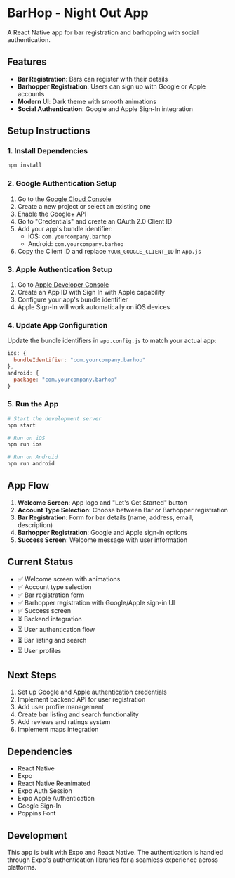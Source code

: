 # BarHop - Night Out App

A React Native app for bar registration and barhopping with social authentication.

## Features

- **Bar Registration**: Bars can register with their details
- **Barhopper Registration**: Users can sign up with Google or Apple accounts
- **Modern UI**: Dark theme with smooth animations
- **Social Authentication**: Google and Apple Sign-In integration

## Setup Instructions

### 1. Install Dependencies

```bash
npm install
```

### 2. Google Authentication Setup

1. Go to the [Google Cloud Console](https://console.cloud.google.com/)
2. Create a new project or select an existing one
3. Enable the Google+ API
4. Go to "Credentials" and create an OAuth 2.0 Client ID
5. Add your app's bundle identifier:
   - iOS: `com.yourcompany.barhop`
   - Android: `com.yourcompany.barhop`
6. Copy the Client ID and replace `YOUR_GOOGLE_CLIENT_ID` in `App.js`

### 3. Apple Authentication Setup

1. Go to [Apple Developer Console](https://developer.apple.com/)
2. Create an App ID with Sign In with Apple capability
3. Configure your app's bundle identifier
4. Apple Sign-In will work automatically on iOS devices

### 4. Update App Configuration

Update the bundle identifiers in `app.config.js` to match your actual app:

```javascript
ios: {
  bundleIdentifier: "com.yourcompany.barhop"
},
android: {
  package: "com.yourcompany.barhop"
}
```

### 5. Run the App

```bash
# Start the development server
npm start

# Run on iOS
npm run ios

# Run on Android
npm run android
```

## App Flow

1. **Welcome Screen**: App logo and "Let's Get Started" button
2. **Account Type Selection**: Choose between Bar or Barhopper registration
3. **Bar Registration**: Form for bar details (name, address, email, description)
4. **Barhopper Registration**: Google and Apple sign-in options
5. **Success Screen**: Welcome message with user information

## Current Status

- ✅ Welcome screen with animations
- ✅ Account type selection
- ✅ Bar registration form
- ✅ Barhopper registration with Google/Apple sign-in UI
- ✅ Success screen
- ⏳ Backend integration
- ⏳ User authentication flow
- ⏳ Bar listing and search
- ⏳ User profiles

## Next Steps

1. Set up Google and Apple authentication credentials
2. Implement backend API for user registration
3. Add user profile management
4. Create bar listing and search functionality
5. Add reviews and ratings system
6. Implement maps integration

## Dependencies

- React Native
- Expo
- React Native Reanimated
- Expo Auth Session
- Expo Apple Authentication
- Google Sign-In
- Poppins Font

## Development

This app is built with Expo and React Native. The authentication is handled through Expo's authentication libraries for a seamless experience across platforms. 